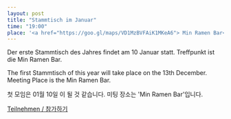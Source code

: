 ```yaml
---
layout: post
title: "Stammtisch im Januar"
time: "19:00"
place: '<a href="https://goo.gl/maps/VD1MzBVFAiK1MKeA6"> Min Ramen Bar</a>'
---
```


Der erste Stammtisch des Jahres findet am 10 Januar statt. Treffpunkt ist die Min Ramen Bar.

The first Stammtisch of this year will take place on the 13th December. Meeting Place is the Min Ramen Bar.

첫 모임은 01월 10일 이 될 것 같습니다. 미팅 장소는 'Min Ramen Bar'입니다.

[Teilnehmen / 참가하기](https://nuudel.digitalcourage.de/1udbCM3nRp8z82jr)

